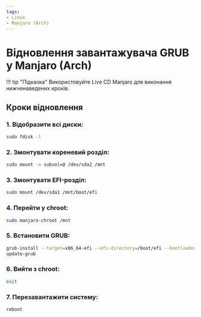```yaml
---
tags:
- Linux
- Manjaro (Arch)
---
```


# Відновлення завантажувача GRUB у Manjaro (Arch)

!!! tip "Підказка"
    Використовуйте Live CD Manjaro для виконання нижченаведених кроків.

## Кроки відновлення

### 1. Відобразити всі диски:
```bash
sudo fdisk -l
```

### 2. Змонтувати кореневий розділ:
```bash
sudo mount -o subvol=@ /dev/sda2 /mnt
```

### 3. Змонтувати EFI-розділ:
```bash
sudo mount /dev/sda1 /mnt/boot/efi
```

### 4. Перейти у chroot:
```bash
sudo manjaro-chroot /mnt
```

### 5. Встановити GRUB:
```bash
grub-install --target=x86_64-efi --efi-directory=/boot/efi --bootloader-id=Manjaro
update-grub
```

### 6. Вийти з chroot:
```bash
exit
```

### 7. Перезавантажити систему:
```bash
reboot
```